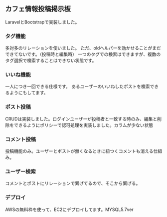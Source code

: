 ## カフェ情報投稿掲示板
LaravelとBootstrapで実装しました。

### タグ機能
多対多のリレーションを使いました。
ただ、oldヘルパーを効かせることがまだできてないです。（投稿時と編集時）
一つのタグでの検索はできますが、複数のタグ選択で検索することはできない状態です。

### いいね機能
一人につき一回できる仕様です。
あるユーザーのいいねしたポストを検索できるようにもしてます。

### ポスト投稿
CRUDは実装しました。ログインユーザーが投稿者と一致する時のみ、編集と削除をできるようにポリシーで認可処理を実装しました。カラムが少ない状態

### コメント投稿
投稿機能のみ。ユーザーとポストが無くなるときに紐つくコメントも消える仕組み。

### ユーザー検索
コメントとポストにリレーションで繋げてるので、そこから繋げる。

### デプロイ
AWSの無料枠を使って、EC2にデプロイしてます。MYSQL5.7ver
